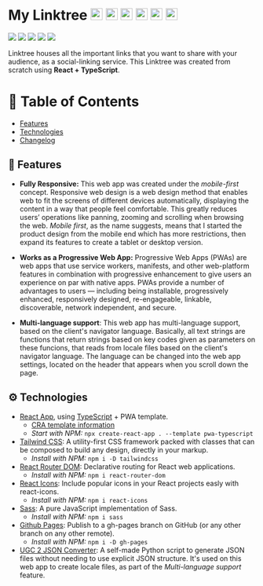 # My Linktree <img  src='https://xesque.rocketseat.dev/platform/tech/html5.svg' width='24px'  title='HTML5'/>  <img  src='https://camo.githubusercontent.com/3a61a49321fba37513904864aee93be1873b05f2cb84b9c13a5dfbb534ac17fa/68747470733a2f2f6564656e742e6769746875622e696f2f537570657254696e7949636f6e732f696d616765732f7376672f736173732e737667'  width='24px' title='SCSS (Sass)'/> <img  src='https://xesque.rocketseat.dev/platform/tech/tailwind.svg'  width='24px' title='Tailwind CSS'/> <img  src='https://xesque.rocketseat.dev/platform/tech/javascript.svg'  width='24px' title='JavaScript'/>  <img  src='https://xesque.rocketseat.dev/platform/tech/typescript.svg'  width='24px' title='TypeScript'/>  <img  src='https://xesque.rocketseat.dev/platform/tech/reactjs.svg'  width='24px' title='React'/>

<div>
<img src='https://img.shields.io/github/last-commit/ruggeryiury/my-linktree?color=%23DDD&style=for-the-badge' />
<img src='https://img.shields.io/github/repo-size/ruggeryiury/my-linktree?style=for-the-badge' />
<img src='https://img.shields.io/github/issues/ruggeryiury/my-linktree?style=for-the-badge' />
<img src='https://img.shields.io/github/package-json/v/ruggeryiury/my-linktree?style=for-the-badge' />
<img src='https://img.shields.io/github/license/ruggeryiury/my-linktree?style=for-the-badge' />
</div>

Linktree houses all the important links that you want to share with your audience, as a social-linking service. This Linktree was created from scratch using **React + TypeScript**.

# 💠 Table of Contents
- [Features](#-features)
- [Technologies](#%EF%B8%8F-technologies)
- [Changelog](https://github.com/ruggeryiury/my-linktree/blob/master/CHANGELOG.md)

## 🚀 Features
- **Fully Responsive:** This web app was created under the *mobile-first*  concept. Responsive web design is a web design method that enables web to fit the screens of different devices automatically, displaying the content in a way that people feel comfortable. This greatly reduces users’ operations like panning, zooming and scrolling when browsing the web. *Mobile first*, as the name suggests, means that I started the product design from the mobile end which has more restrictions, then expand its features to create a tablet or desktop version.

- **Works as a Progressive Web App:** Progressive Web Apps (PWAs) are web apps that use service workers, manifests, and other web-platform features in combination with progressive enhancement to give users an experience on par with native apps. PWAs provide a number of advantages to users — including being installable, progressively enhanced, responsively designed, re-engageable, linkable, discoverable, network independent, and secure.

- **Multi-language support**: This web app has multi-language support, based on the client's navigator language. Basically, all text strings are functions that return strings based on key codes given as parameters on these funcions, that reads from locale files based on the client's navigator language. The language can be changed into the web app settings, located on the header that appears when you scroll down the page.

## ⚙️ Technologies
- [React App](https://create-react-app.dev/), using [TypeScript](https://www.typescriptlang.org/) + PWA template.
	- [CRA template information](https://www.npmjs.com/package/cra-template-pwa-typescript)
	- *Start with NPM:* `npx create-react-app . --template pwa-typescript`
- [Tailwind CSS](https://tailwindcss.com/): A utility-first CSS framework packed with classes that can be composed to build any design, directly in your markup.
	-  *Install with NPM:*  `npm i -D tailwindcss`
- [React Router DOM](https://www.npmjs.com/package/react-router-dom): Declarative routing for React web applications.
	-  *Install with NPM:*  `npm i react-router-dom`
- [React Icons](https://www.npmjs.com/package/react-icons): Include popular icons in your React projects easly with react-icons.
	-  *Install with NPM:*  `npm i react-icons`
- [Sass](https://www.npmjs.com/package/sass): A pure JavaScript implementation of Sass.
	-  *Install with NPM:*  `npm i sass`
- [Github Pages](https://www.npmjs.com/package/gh-pages): Publish to a gh-pages branch on GitHub (or any other branch on any other remote).
	-  *Install with NPM:*  `npm i -D gh-pages`
- [UGC 2 JSON Converter](https://github.com/ruggeryiury/ugc2json_converter): A self-made Python script to generate JSON files without needing to use explicit JSON structure. It's used on this web app to create locale files, as part of the *Multi-language support* feature.